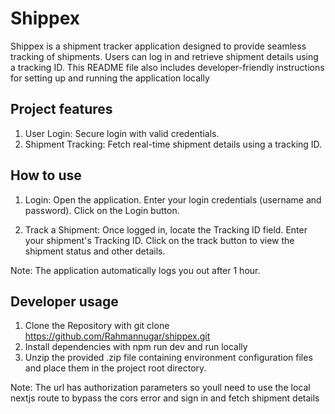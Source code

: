 # Shippex

Shippex is a shipment tracker application designed to provide seamless tracking of shipments. Users can log in and retrieve shipment details using a tracking ID. This README file also includes developer-friendly instructions for setting up and running the application locally

## Project features

1. User Login: Secure login with valid credentials.
2. Shipment Tracking: Fetch real-time shipment details using a tracking ID.

## How to use
1. Login:
Open the application.
Enter your login credentials (username and password).
Click on the Login button.

2. Track a Shipment:
Once logged in, locate the Tracking ID field.
Enter your shipment's Tracking ID.
Click on the track button to view the shipment status and other details.

Note: The application automatically logs you out after 1 hour.

## Developer usage
1. Clone the Repository with git clone https://github.com/Rahmannugar/shippex.git
2. Install dependencies with npm run dev and run locally
3. Unzip the provided .zip file containing environment configuration files and place them in the project root directory.

Note: The url has authorization parameters so youll need to use the local nextjs route to bypass the cors error and sign in and fetch shipment details